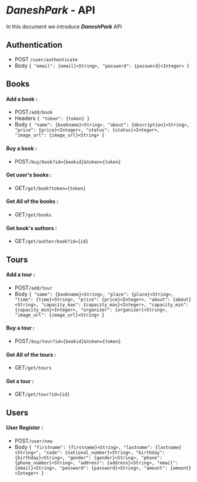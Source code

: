 # *DaneshPark* - API

In this document we introduce ***DaneshPark*** API

## Authentication
- POST `/user/authenticate`
- Body `{
  "email": {email}<String>,
  "password": {password}<Integer>
}`

##  Books

#### Add a book : 
- POST`/add/book`
- Headers `{
  "token": {token}
}`
- Body `{
  "name": {bookname}<String>,
  "about": {description}<String>,
  "price": {price}<Integer>,
  "status": {status}<Integer>,
  "image_url": {image_url}<String>
}`

#### Buy a book : 
- POST`/buy/book?id={bookid}&token={token}`

#### Get user's books : 
- GET`/get/book?token={token}`

#### Get All of the books : 
- GET`/get/books`

#### Get book's authors :
- GET`/get/author/book?id={id}`

##  Tours

#### Add a tour : 
- POST`/add/tour`
- Body `{
  "name": {bookname}<String>,
  "place": {place}<String>,
  "time": {time}<String>,
  "price": {price}<Integer>,
  "about": {about}<String>,
  "capacity_max": {capacity_max}<Integer>,
  "capacity_min": {capacity_min}<Integer>,
  "organizer": {organizer}<String>,
  "image_url": {image_url}<String>
}`

#### Buy a tour : 
- POST`/buy/tour?id={bookid}&token={token}`

#### Get All of the tours : 
- GET`/get/tours`

#### Get a tour :
- GET`/get/tour?id={id}`


## Users

#### User Register :
- POST`/user/new`
- Body `{
  "firstname": {firstname}<String>,
  "lastname": {lastname}<String>",
  "code": {national_number}<String>,
  "birthday": {birthday}<String>,
  "gender": {gender}<String>,
  "phone": {phone_number}<String>,
  "address": {address}<String>,
  "email": {email}<String>,
  "password": {password}<String>,
  "amount": {amount}<Integer>
}`
